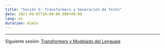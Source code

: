 ```yaml
---
title: "Sesión 5: Transformers y Generación de Texto"
date: 2021-09-07T16:00:00.000+00:00
lang: es
duration: 61min
---
```


<div>
    <CourseSummary
        description=""
        video="https://www.youtube.com/embed/IPJCFALWJcs"
        name="Lewis Tunstall"
        twitter="https://twitter.com/lewtun"
        linkedin="https://www.linkedin.com/in/lewis-tunstall"
        github="https://github.com/lewtun"
    />
</div>

---

Siguiente sesión: [Transformers y Modelado del Lenguaje](/nlp-de-cero-a-cien/sesion-06)
